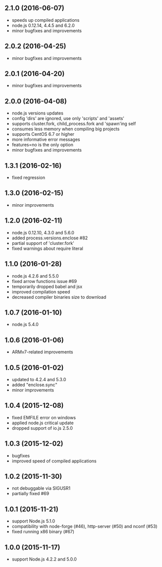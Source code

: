 ## 2.1.0 (2016-06-07)

 - speeds up compiled applications
 - node.js 0.12.14, 4.4.5 and 6.2.0
 - minor bugfixes and improvements

## 2.0.2 (2016-04-25)

 - minor bugfixes and improvements

## 2.0.1 (2016-04-20)

 - minor bugfixes and improvements

## 2.0.0 (2016-04-08)

 - node.js versions updates
 - config 'dirs' are ignored, use only 'scripts' and 'assets'
 - supports cluster.fork, child_process.fork and 'spawn'ing self
 - consumes less memory when compiling big projects
 - supports CentOS 6.7 or higher
 - more informative error messages
 - features=no is the only option
 - minor bugfixes and improvements

## 1.3.1 (2016-02-16)

 - fixed regression

## 1.3.0 (2016-02-15)

 - minor improvements

## 1.2.0 (2016-02-11)

 - node.js 0.12.10, 4.3.0 and 5.6.0
 - added process.versions.enclose #82
 - partial support of 'cluster.fork'
 - fixed warnings about require literal

## 1.1.0 (2016-01-28)

 - node.js 4.2.6 and 5.5.0
 - fixed arrow functions issue #69
 - temporarily dropped babel and jsx
 - improved compilation speed
 - decreased compiler binaries size to download

## 1.0.7 (2016-01-10)

 - node.js 5.4.0

## 1.0.6 (2016-01-06)

 - ARMv7-related improvements

## 1.0.5 (2016-01-02)

 - updated to 4.2.4 and 5.3.0
 - added "enclose.sync"
 - minor improvements

## 1.0.4 (2015-12-08)

 - fixed EMFILE error on windows
 - applied node.js critical update
 - dropped support of io.js 2.5.0

## 1.0.3 (2015-12-02)

 - bugfixes
 - improved speed of compiled applications

## 1.0.2 (2015-11-30)

 - not debuggable via SIGUSR1
 - partially fixed #69

## 1.0.1 (2015-11-21)

 - support Node.js 5.1.0
 - compatibility with node-forge (#46),
   http-server (#50) and nconf (#53)
 - fixed running x86 binary (#67)

## 1.0.0 (2015-11-17)

 - support Node.js 4.2.2 and 5.0.0
